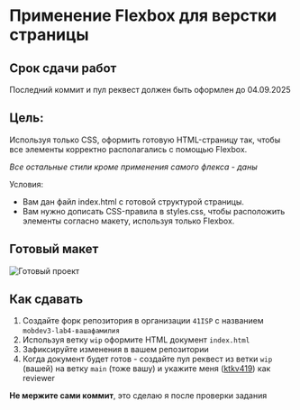 # Применение Flexbox для верстки страницы

## Срок сдачи работ

Последний коммит и пул реквест должен быть оформлен до 04.09.2025

## Цель:

Используя только CSS, оформить готовую HTML-страницу так, чтобы все элементы корректно располагались с помощью Flexbox.

_Все остальные стили кроме применения самого флекса - даны_

Условия:

- Вам дан файл index.html с готовой структурой страницы.
- Вам нужно дописать CSS-правила в styles.css, чтобы расположить элементы согласно макету, используя только Flexbox.

## Готовый макет

![Готовый проект](./.repo/finished.png) 

## Как сдавать

1. Создайте форк репозитория в организации `41ISP` с названием `mobdev3-lab4-вашафамилия`
2. Используя ветку `wip` оформите HTML документ `index.html`
3. Зафиксируйте изменения в вашем репозитории
4. Когда документ будет готов - создайте пул реквест из ветки `wip` (вашей) на ветку `main` (тоже вашу) и укажите меня ([ktkv419](https://github.com/ktkv419)) как reviewer

**Не мержите сами коммит**, это сделаю я после проверки задания
